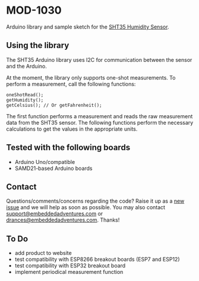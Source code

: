 # MOD-1030 #

Arduino library and sample sketch for the <a href="">SHT35 Humidity Sensor</a>.

## Using the library ##
The SHT35 Arduino library uses I2C for communication between the sensor and the Arduino. 

At the moment, the library only supports one-shot measurements. To perform a measurement, call the following functions:

    oneShotRead();
	getHumidity();
	getCelsius(); // Or getFahrenheit();

The first function performs a measurement and reads the raw measurement data from the SHT35 sensor. The following functions perform the necessary calculations to get the values in the appropriate units.

## Tested with the following boards ##
- Arduino Uno/compatible
- SAMD21-based Arduino boards

## Contact ##
Questions/comments/concerns regarding the code? Raise it up as a <a href="https://github.com/embeddedadventures/PLT1001/issues/new">new issue</a> and we will help as soon as possible. You may also contact support@embeddedadventures.com or drances@embeddedadventures.com. Thanks!


## To Do ##
- add product to website
- test compatibility with ESP8266 breakout boards (ESP7 and ESP12)
- test compatibility with ESP32 breakout board
- implement periodical measurement function